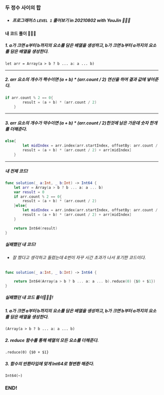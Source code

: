 ### 두 정수 사이의 합

- ##### 프로그래머스 ```LEVEL 1``` 풀어보기 in 20210802 with YouJin 👩🏻‍💻

#### 내 코드 풀이 👩🏻‍💻

##### 1. a가 크면 a부터 b까지의 요소를 담은 배열을 생성하고, b가 크면 b부터 a까지의 요소를 담은 배열을 생성한다.
```let arr = Array(a > b ? b ... a: a ... b)```
***
##### 2. arr 요소의 개수가 짝수이면 (a + b) * (arr.count / 2) 연산을 하여 결과 값에 넣어준다.
```swift
if arr.count % 2 == 0{
        result = (a + b) * (arr.count / 2)
    }
```
***
##### 3. arr 요소의 개수가 약수이면 (a + b) * (arr.count / 2)한것에 남은 가운데 숫자 한개를 더해준다.
```swift
else{
        let midIndex = arr.index(arr.startIndex, offsetBy: arr.count / 2)
        result = (a + b) * (arr.count / 2) + arr[midIndex]
    }
```
***
##### 내 전체 코드!
```swift
func solution(_ a:Int, _ b:Int) -> Int64 {
    let arr = Array(a > b ? b ... a: a ... b)
    var result = 0
    if arr.count % 2 == 0{
        result = (a + b) * (arr.count / 2)
    }else{
        let midIndex = arr.index(arr.startIndex, offsetBy: arr.count / 2)
        result = (a + b) * (arr.count / 2) + arr[midIndex]
    }
    
    return Int64(result)
}
```

##### 실패했던 내 코드!
- ###### 잘 짰다고 생각하고 돌렸는데 4번이 자꾸 시간 초과가 나서 포기한 코드이다.
```swift
func solution(_ a:Int, _ b:Int) -> Int64 {

    return Int64(Array(a > b ? b ... a: a ... b).reduce(0) {$0 + $1})
}
```

##### 실패했던 내 코드 풀이👩🏻‍💻!

##### 1. a가 크면 a부터 b까지의 요소를 담은 배열을 생성하고, b가 크면 b부터 a까지의 요소를 담은 배열을 생성한다.
```(Array(a > b ? b ... a: a ... b)```

##### 2. reduce 함수를 통해 배열의 모든 요소를 더해준다.
```.reduce(0) {$0 + $1}```

##### 3. 함수의 반환타입에 맞게 Int64로 형변환 해준다.
```Int64(~)```

### END!
